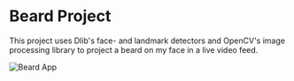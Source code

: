 # Beard Project

This project uses Dlib's face- and landmark detectors and OpenCV's image processing library to project a beard on my face in a live video feed.

![Beard App](beard_app.png)
